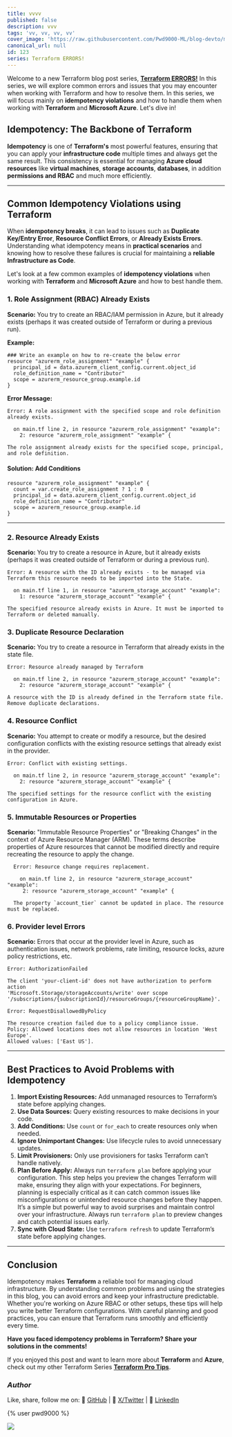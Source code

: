 ```yaml
---
title: vvvv
published: false
description: vvv
tags: 'vv, vv, vv, vv'
cover_image: 'https://raw.githubusercontent.com/Pwd9000-ML/blog-devto/main/posts/2025/DevOps-Terraform-Lifecycle-Block/assets/main-tf-error.png'
canonical_url: null
id: 123
series: Terraform ERRORS!
---
```


Welcome to a new Terraform blog post series, **[Terraform ERRORS!]()** In this series, we will explore common errors and issues that you may encounter when working with Terraform and how to resolve them. In this series, we will focus mainly on **idempotency violations** and how to handle them when working with **Terraform** and **Microsoft Azure**. Let's dive in!

## Idempotency: The Backbone of Terraform

**Idempotency** is one of **Terraform's** most powerful features, ensuring that you can apply your **infrastructure code** multiple times and always get the same result. This consistency is essential for managing **Azure cloud resources** like **virtual machines**, **storage accounts**, **databases**, in addition **permissions and RBAC** and much more efficiently.  

---

## Common Idempotency Violations using Terraform

When **idempotency breaks**, it can lead to issues such as **Duplicate Key/Entry Error**, **Resource Conflict Errors**, or **Already Exists Errors**. Understanding what idempotency means in **practical scenarios** and knowing how to resolve these failures is crucial for maintaining a **reliable Infrastructure as Code**.  

Let's look at a few common examples of **idempotency violations** when working with **Terraform** and **Microsoft Azure** and how to best handle them.  

### 1. Role Assignment (RBAC) Already Exists

**Scenario:** You try to create an RBAC/IAM permission in Azure, but it already exists (perhaps it was created outside of Terraform or during a previous run).

**Example:**

  ```hcl
  ### Write an example on how to re-create the below error
  resource "azurerm_role_assignment" "example" {
    principal_id = data.azurerm_client_config.current.object_id
    role_definition_name = "Contributor"
    scope = azurerm_resource_group.example.id
  }
  ```

**Error Message:**

  ```hcl
  Error: A role assignment with the specified scope and role definition already exists.
  
    on main.tf line 2, in resource "azurerm_role_assignment" "example":
      2: resource "azurerm_role_assignment" "example" {
  
  The role assignment already exists for the specified scope, principal, and role definition.
  ```

#### **Solution:** Add Conditions

  ```hcl
  resource "azurerm_role_assignment" "example" {
    count = var.create_role_assignment ? 1 : 0
    principal_id = data.azurerm_client_config.current.object_id
    role_definition_name = "Contributor"
    scope = azurerm_resource_group.example.id
  }
  ```

---

### 2. Resource Already Exists

**Scenario:** You try to create a resource in Azure, but it already exists (perhaps it was created outside of Terraform or during a previous run).

  ```hcl
  Error: A resource with the ID already exists - to be managed via Terraform this resource needs to be imported into the State.
  
    on main.tf line 1, in resource "azurerm_storage_account" "example":
      1: resource "azurerm_storage_account" "example" {
  
  The specified resource already exists in Azure. It must be imported to Terraform or deleted manually.
  ```
### 3. Duplicate Resource Declaration

**Scenario:** You try to create a resource in Terraform that already exists in the state file.

  ```hcl
  Error: Resource already managed by Terraform
  
    on main.tf line 2, in resource "azurerm_storage_account" "example":
      2: resource "azurerm_storage_account" "example" {
  
  A resource with the ID is already defined in the Terraform state file. Remove duplicate declarations.
  ```

### 4. Resource Conflict

**Scenario:** You attempt to create or modify a resource, but the desired configuration conflicts with the existing resource settings that already exist in the provider.

  ```hcl
  Error: Conflict with existing settings.
  
    on main.tf line 2, in resource "azurerm_storage_account" "example":
      2: resource "azurerm_storage_account" "example" {
  
  The specified settings for the resource conflict with the existing configuration in Azure.
  ```

### 5. Immutable Resources or Properties

**Scenario:** "Immutable Resource Properties" or "Breaking Changes" in the context of Azure Resource Manager (ARM). These terms describe properties of Azure resources that cannot be modified directly and require recreating the resource to apply the change.

  ```hcl
    Error: Resource change requires replacement.
    
      on main.tf line 2, in resource "azurerm_storage_account" "example":
       2: resource "azurerm_storage_account" "example" {
    
    The property `account_tier` cannot be updated in place. The resource must be replaced.
  ```

### 6. Provider level Errors

**Scenario:** Errors that occur at the provider level in Azure, such as authentication issues, network problems, rate limiting, resource locks, azure policy restrictions, etc.

  ```hcl
  Error: AuthorizationFailed
  
  The client 'your-client-id' does not have authorization to perform action 
  'Microsoft.Storage/storageAccounts/write' over scope '/subscriptions/{subscriptionId}/resourceGroups/{resourceGroupName}'.
  ```

  ```hcl
  Error: RequestDisallowedByPolicy
  
  The resource creation failed due to a policy compliance issue.
  Policy: Allowed locations does not allow resources in location 'West Europe'.
  Allowed values: ['East US'].
  ```

---

## Best Practices to Avoid Problems with Idempotency

1. **Import Existing Resources:** Add unmanaged resources to Terraform’s state before applying changes.
2. **Use Data Sources:** Query existing resources to make decisions in your code.
3. **Add Conditions:** Use `count` or `for_each` to create resources only when needed.
4. **Ignore Unimportant Changes:** Use lifecycle rules to avoid unnecessary updates.
5. **Limit Provisioners:** Only use provisioners for tasks Terraform can’t handle natively.
6. **Plan Before Apply:** Always run `terraform plan` before applying your configuration. This step helps you preview the changes Terraform will make, ensuring they align with your expectations. For beginners, planning is especially critical as it can catch common issues like misconfigurations or unintended resource changes before they happen. It’s a simple but powerful way to avoid surprises and maintain control over your infrastructure. Always run `terraform plan` to preview changes and catch potential issues early.
7. **Sync with Cloud State:** Use `terraform refresh` to update Terraform’s state before applying changes.

---

## Conclusion

Idempotency makes **Terraform** a reliable tool for managing cloud infrastructure. By understanding common problems and using the strategies in this blog, you can avoid errors and keep your infrastructure predictable. Whether you're working on Azure RBAC or other setups, these tips will help you write better Terraform configurations. With careful planning and good practices, you can ensure that Terraform runs smoothly and efficiently every time.

**Have you faced idempotency problems in Terraform? Share your solutions in the comments!**

If you enjoyed this post and want to learn more about **Terraform** and **Azure**, check out my other Terraform Series **[Terraform Pro Tips](https://dev.to/pwd9000/series/16567)**.

### _Author_

Like, share, follow me on: :octopus: [GitHub](https://github.com/Pwd9000-ML) | :penguin: [X/Twitter](https://x.com/pwd9000) | :space_invader: [LinkedIn](https://www.linkedin.com/in/marcel-l-61b0a96b/)

{% user pwd9000 %}

<a href="https://www.buymeacoffee.com/pwd9000"><img src="https://img.buymeacoffee.com/button-api/?text=Buy me a coffee&emoji=&slug=pwd9000&button_colour=FFDD00&font_colour=000000&font_family=Cookie&outline_colour=000000&coffee_colour=ffffff"></a>

